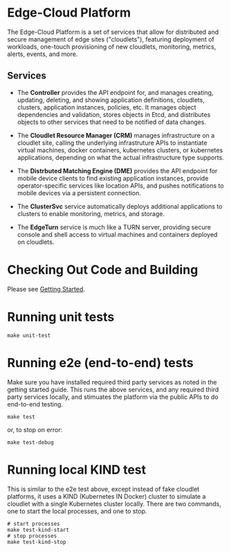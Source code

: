 # Edge-Cloud Platform

The Edge-Cloud Platform is a set of services that allow for distributed and secure management of edge sites ("cloudlets"), featuring deployment of workloads, one-touch provisioning of new cloudlets, monitoring, metrics, alerts, events, and more.

## Services

- The **Controller** provides the API endpoint for, and manages creating, updating, deleting, and showing application definitions, cloudlets, clusters, application instances, policies, etc. It manages object dependencies and validation, stores objects in Etcd, and distributes objects to other services that need to be notified of data changes.

- The **Cloudlet Resource Manager (CRM)** manages infrastructure on a cloudlet site, calling the underlying infrastruture APIs to instantiate virtual machines, docker containers, kubernetes clusters, or kubernetes applications, depending on what the actual infrastructure type supports.

- The **Distrbuted Matching Engine (DME)** provides the API endpoint for mobile device clients to find existing application instances, provide operator-specific services like location APIs, and pushes notifications to mobile devices via a persistent connection.

- The **ClusterSvc** service automatically deploys additional applications to clusters to enable monitoring, metrics, and storage.

- The **EdgeTurn** service is much like a TURN server, providing secure console and shell access to virtual machines and containers deployed on cloudlets.

# Checking Out Code and Building

Please see [Getting Started](https://mobiledgex.atlassian.net/wiki/spaces/SWDEV/pages/22478869/Getting+Started).

# Running unit tests

``` shell
make unit-test
```

# Running e2e (end-to-end) tests

Make sure you have installed required third party services as noted in the getting started guide. This runs the above services, and any required third party services locally, and stimuates the platform via the public APIs to do end-to-end testing.

``` shell
make test
```
or, to stop on error:

``` shell
make test-debug
```

# Running local KIND test

This is similar to the e2e test above, except instead of fake cloudlet platforms, it uses a KIND (Kubernetes IN Docker) cluster to simulate a cloudlet with a single Kubernetes cluster locally. There are two commands, one to start the local processes, and one to stop.

``` shell
# start processes
make test-kind-start
# stop processes
make test-kind-stop
```
